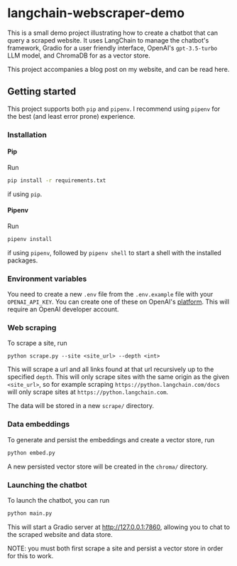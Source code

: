 # langchain-webscraper-demo

This is a small demo project illustrating how to create a chatbot that can query a scraped website. It uses LangChain to manage the chatbot's framework, Gradio for a user friendly interface, OpenAI's `gpt-3.5-turbo` LLM model, and ChromaDB for as a vector store. 

This project accompanies a blog post on my website, and can be read here.

## Getting started

This project supports both `pip` and `pipenv`. I recommend using `pipenv` for the best (and least error prone) experience.

### Installation

#### Pip
Run 

```bash
pip install -r requirements.txt
```

if using `pip`.

#### Pipenv

Run

```bash
pipenv install
```

if using `pipenv`, followed by `pipenv shell` to start a shell with the installed packages.

### Environment variables

You need to create a new `.env` file from the `.env.example` file with your `OPENAI_API_KEY`. You can create one of these on OpenAI's [platform](https://platform.openai.com/account/api-keys). This will require an OpenAI developer account.

### Web scraping

To scrape a site, run 

```
python scrape.py --site <site_url> --depth <int>
```

This will scrape a url and all links found at that url recursively up to the specified `depth`. This will only scrape sites with the same origin as the given `<site_url>`, so for example scraping `https://python.langchain.com/docs` will only scrape sites at `https://python.langchain.com`.

The data will be stored in a new `scrape/` directory.

### Data embeddings

To generate and persist the embeddings and create a vector store, run

```bash
python embed.py
```

A new persisted vector store will be created in the `chroma/` directory.

### Launching the chatbot

To launch the chatbot, you can run

```bash
python main.py
```

This will start a Gradio server at http://127.0.0.1:7860, allowing you to chat to the scraped website and data store.

NOTE: you must both first scrape a site and persist a vector store in order for this to work.